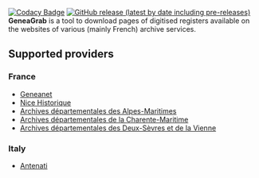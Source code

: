 [![Codacy Badge](https://app.codacy.com/project/badge/Grade/f898064ba2e44ed2a46b4670e0c9b9c7)](https://www.codacy.com/manual/evan_g/GeneaGrab?utm_source=github.com&amp;utm_medium=referral&amp;utm_content=06Games/GeneaGrab&amp;utm_campaign=Badge_Grade)
[![GitHub release (latest by date including pre-releases)](https://img.shields.io/github/v/release/06Games/GeneaGrab?include_prereleases)](https://github.com/06Games/GeneaGrab/releases/latest)  
**GeneaGrab** is a tool to download pages of digitised registers available on the websites of various (mainly French) archive services.

## Supported providers
### France
  * [Geneanet](https://www.geneanet.org/)
  * [Nice Historique](http://www.nicehistorique.org/)
  * [Archives départementales des Alpes-Maritimes](https://www.departement06.fr/archives-departementales/outils-de-recherche-et-archives-numerisees-2895.html)
  * [Archives départementales de la Charente-Maritime](https://www.archinoe.net/v2/ad17/registre.html)
  * [Archives départementales des Deux-Sèvres et de la Vienne](https://archives-deux-sevres-vienne.fr/)
### Italy
  * [Antenati](https://www.antenati.san.beniculturali.it/)
